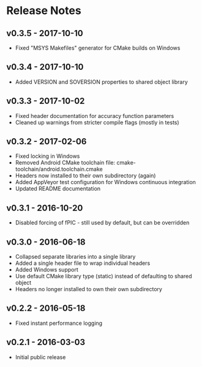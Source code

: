 # Release Notes

## v0.3.5 - 2017-10-10

 * Fixed "MSYS Makefiles" generator for CMake builds on Windows

## v0.3.4 - 2017-10-10

 * Added VERSION and SOVERSION properties to shared object library

## v0.3.3 - 2017-10-02

 * Fixed header documentation for accuracy function parameters
 * Cleaned up warnings from stricter compile flags (mostly in tests)

## v0.3.2 - 2017-02-06

 * Fixed locking in Windows
 * Removed Android CMake toolchain file: cmake-toolchain/android.toolchain.cmake
 * Headers now installed to their own subdirectory (again)
 * Added AppVeyor test configuration for Windows continuous integration
 * Updated README documentation

## v0.3.1 - 2016-10-20

 * Disabled forcing of fPIC - still used by default, but can be overridden

## v0.3.0 - 2016-06-18

 * Collapsed separate libraries into a single library
 * Added a single header file to wrap individual headers
 * Added Windows support
 * Use default CMake library type (static) instead of defaulting to shared object
 * Headers no longer installed to own their own subdirectory

## v0.2.2 - 2016-05-18

 * Fixed instant performance logging

## v0.2.1 - 2016-03-03

 * Initial public release

